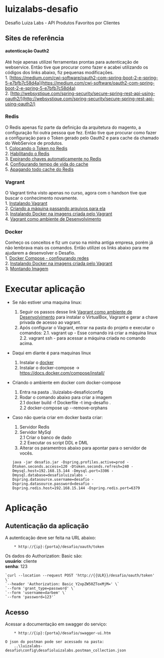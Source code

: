 # luizalabs-desafio
Desafio Luiza Labs - API Produtos Favoritos por Clientes  

## Sites de referência 

#### autenticação Oauth2
Até hoje apenas utilizei ferramentas prontas para autenticação de webservice. Então tive que procurar como fazer e acabei utilizando os códigos dos links abaixo, fiz pequenas modificações.  
	1. [https://medium.com/cwi-software/oauth2-com-spring-boot-2-e-spring-5-e7bfb7c58d4a](https://medium.com/cwi-software/oauth2-com-spring-boot-2-e-spring-5-e7bfb7c58d4a)  
	2. [http://websystique.com/spring-security/secure-spring-rest-api-using-oauth2/](http://websystique.com/spring-security/secure-spring-rest-api-using-oauth2/)  

### Redis
O Redis apenas fiz parte da definição da arquitetura do magento, a configuração foi outra pessoa que fez. Então tive que procurar como fazer a configuração para o Token gerado pelo Oauth2 e para cache da chamado do WebService de produtos.  
	1. [Colocando o Token no Redis](https://medium.com/@erangadulshan.14/replace-inmemory-token-store-with-a-persistent-one-in-spring-boot-oauth2-c00a4c35f90f)  
	2. [Habilitando o Redis](https://www.rimon.xyz/2019/04/redis-as-token-store-spring-boot-oauth2/)  
	3. [Expirando chaves automaticamente no Redis](https://medium.com/@prog.tiago/expirando-chaves-automaticamente-no-redis-726d038560b2)  
	4. [Configurando tempo de vida do cache](https://cursos.alura.com.br/forum/topico-invalidar-o-cache-por-tempo-e-nao-por-cacheevict-91914)  
	5. [Apagando todo cache do Redis](https://dev.to/sr2ds/apagando-o-cache-do-redis-37b7)  

### Vagrant
O Vagrant tinha visto apenas no curso, agora com o handson tive que buscar o conhecimento novamente.  
	1. [Instalando Vagrant](https://www.vagrantup.com/)  
	2. [Criando a máquina passando arquivos para ela](https://www.vagrantup.com/docs/provisioning/file.html)  
	3. [Instalando Docker na imagens criada pelo Vagrant](https://docs.docker.com/engine/install/debian/)  
	4. [Vagrant como ambiente de Desenvolvimento](https://nandovieira.com.br/usando-o-vagrant-como-ambiente-de-desenvolvimento-no-windows)  

### Docker
Conheço os conceitos e fiz um curso na minha antiga empresa, porém já não lembrava mais os comandos. Então utilizei os links abaixo para me ajudarem a desenvolver o Desafio.  
	1. [Docker Compose - configurando redes](https://docs.docker.com/compose/networking/)  
	2. [Instalando Docker na imagens criada pelo Vagrant](https://docs.docker.com/engine/install/debian/)  
	3. [Montando Imagem](https://dzone.com/articles/all-about-hibernate-manytomany-association)  

# Executar aplicação
- Se não estiver uma maquina linux:
	1. Seguir os passos desse link [Vagrant como ambiente de Desenvolvimento](https://nandovieira.com.br/usando-o-vagrant-como-ambiente-de-desenvolvimento-no-windows) para instalar o VirtualBox, Vagrant e gerar a chave privada de acesso ao vagrant.
	2. Após configurar o Vagrant, entrar na pasta do projeto e executar o comandos:
		2.1. vagrant up - Esse comando irá criar a máquina linux
		2.2. vagrant ssh - para acessar a máquina criada no comando acima.
	
- Daqui em diante é para maquinas linux
	1. Instalar o [docker](https://docs.docker.com/engine/install/debian/)
	2. Instalar o docker-compose -> https://docs.docker.com/compose/install/
	
- Criando o ambiente em docker com docker-compose  
	1. Entra na pasta ..\luizalabs-desafio\config  
	2. Rodar o comando abaixo para criar a imagem  
		2.1 docker build -f Dockerfile -t img-desafio .  
		2.2 docker-compose up --remove-orphans  
	
- Caso não queria criar em docker basta criar:  
	1. Servidor Redis  
	2. Servidor MySql  
		2.1 Criar o banco de dado  
		2.2 Executar os script DDL e DML  
	3. Alterar os paramentros abaixo para apontar para o servidor de vocês.  
	  
	`java -jar desafio.jar -Dspring.profiles.active=prod -Dtoken.seconds.access=120 -Dtoken.seconds.refresh=240 -Dmysql.host=192.168.15.144 -Dmysql.port=3306 -Dmysql.database=desafioluizalabs -Dspring.datasource.username=desafio -Dspring.datasource.password=desafio -Dspring.redis.host=192.168.15.144 -Dspring.redis.port=6379`
	  
# Aplicação

## Autenticação da aplicação

A autenticação deve ser feita na URL abaixo:  
		  
		* http://{ip}:{porta}/desafio/oauth/token  
	  
Os dados do Authorization: Basic são:  
		**usuário**: cliente  
		**senha**: 123  
	  
	`curl --location --request POST 'http://{{ULR}}/desafio/oauth/token' \`
	`--header 'Authorization: Basic Y2xpZW50ZToxMjM=' \`
	`--form 'grant_type=password' \`
	`--form 'username=darbem' \`
	`--form 'password=123'`

## Acesso 
Acessar a documentação em swagger do serviço:  

		* http://{ip}:{porta}/desafio/swagger-ui.htm
  
	O json do postman pode ser acessado na pasta:  
		..\luizalabs-desafio\config\desafioluizalabs.postman_collection.json  